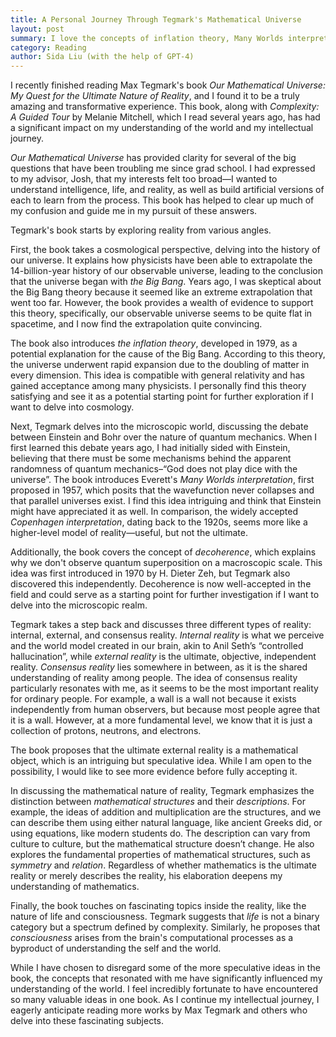 ```yaml
---
title: A Personal Journey Through Tegmark's Mathematical Universe
layout: post
summary: I love the concepts of inflation theory, Many Worlds interpretation, decoherence, consensus reality, and many more.
category: Reading
author: Sida Liu (with the help of GPT-4)
---
```

I recently finished reading Max Tegmark's book *Our Mathematical Universe: My Quest for the Ultimate Nature of Reality*, and I found it to be a truly amazing and transformative experience. This book, along with *Complexity: A Guided Tour* by Melanie Mitchell, which I read several years ago, has had a significant impact on my understanding of the world and my intellectual journey.

*Our Mathematical Universe* has provided clarity for several of the big questions that have been troubling me since grad school. I had expressed to my advisor, Josh, that my interests felt too broad—I wanted to understand intelligence, life, and reality, as well as build artificial versions of each to learn from the process. This book has helped to clear up much of my confusion and guide me in my pursuit of these answers.

Tegmark's book starts by exploring reality from various angles.

First, the book takes a cosmological perspective, delving into the history of our universe. It explains how physicists have been able to extrapolate the 14-billion-year history of our observable universe, leading to the conclusion that the universe began with *the Big Bang*. Years ago, I was skeptical about the Big Bang theory because it seemed like an extreme extrapolation that went too far. However, the book provides a wealth of evidence to support this theory, specifically, our observable universe seems to be quite flat in spacetime, and I now find the extrapolation quite convincing.

The book also introduces *the inflation theory*, developed in 1979, as a potential explanation for the cause of the Big Bang. According to this theory, the universe underwent rapid expansion due to the doubling of matter in every dimension. This idea is compatible with general relativity and has gained acceptance among many physicists. I personally find this theory satisfying and see it as a potential starting point for further exploration if I want to delve into cosmology.

Next, Tegmark delves into the microscopic world, discussing the debate between Einstein and Bohr over the nature of quantum mechanics. When I first learned this debate years ago, I had initially sided with Einstein, believing that there must be some mechanisms behind the apparent randomness of quantum mechanics–“God does not play dice with the universe”. The book introduces Everett's *Many Worlds interpretation*, first proposed in 1957, which posits that the wavefunction never collapses and that parallel universes exist. I find this idea intriguing and think that Einstein might have appreciated it as well. In comparison, the widely accepted *Copenhagen interpretation*, dating back to the 1920s, seems more like a higher-level model of reality—useful, but not the ultimate.

Additionally, the book covers the concept of *decoherence*, which explains why we don't observe quantum superposition on a macroscopic scale. This idea was first introduced in 1970 by H. Dieter Zeh, but Tegmark also discovered this independently. Decoherence is now well-accepted in the field and could serve as a starting point for further investigation if I want to delve into the microscopic realm.

Tegmark takes a step back and discusses three different types of reality: internal, external, and consensus reality. *Internal reality* is what we perceive and the world model created in our brain, akin to Anil Seth’s “controlled hallucination”, while *external reality* is the ultimate, objective, independent reality. *Consensus reality* lies somewhere in between, as it is the shared understanding of reality among people. The idea of consensus reality particularly resonates with me, as it seems to be the most important reality for ordinary people. For example, a wall is a wall not because it exists independently from human observers, but because most people agree that it is a wall. However, at a more fundamental level, we know that it is just a collection of protons, neutrons, and electrons.

The book proposes that the ultimate external reality is a mathematical object, which is an intriguing but speculative idea. While I am open to the possibility, I would like to see more evidence before fully accepting it.

In discussing the mathematical nature of reality, Tegmark emphasizes the distinction between *mathematical structures* and their *descriptions*. For example, the ideas of addition and multiplication are the structures, and we can describe them using either natural language, like ancient Greeks did, or using equations, like modern students do. The description can vary from culture to culture, but the mathematical structure doesn’t change. He also explores the fundamental properties of mathematical structures, such as *symmetry* and *relation*. Regardless of whether mathematics is the ultimate reality or merely describes the reality, his elaboration deepens my understanding of mathematics.

Finally, the book touches on fascinating topics inside the reality, like the nature of life and consciousness. Tegmark suggests that *life* is not a binary category but a spectrum defined by complexity. Similarly, he proposes that *consciousness* arises from the brain's computational processes as a byproduct of understanding the self and the world.

While I have chosen to disregard some of the more speculative ideas in the book, the concepts that resonated with me have significantly influenced my understanding of the world. I feel incredibly fortunate to have encountered so many valuable ideas in one book. As I continue my intellectual journey, I eagerly anticipate reading more works by Max Tegmark and others who delve into these fascinating subjects.
